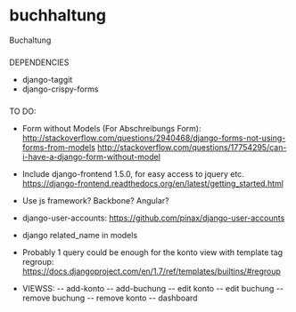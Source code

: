 # buchhaltung
Buchaltung


###
DEPENDENCIES

- django-taggit
- django-crispy-forms


###
TO DO:

- Form without Models (For Abschreibungs Form):
  http://stackoverflow.com/questions/2940468/django-forms-not-using-forms-from-models
  http://stackoverflow.com/questions/17754295/can-i-have-a-django-form-without-model

- Include django-frontend 1.5.0, for easy access to jquery etc.
  https://django-frontend.readthedocs.org/en/latest/getting_started.html

- Use js framework? Backbone? Angular?

- django-user-accounts: https://github.com/pinax/django-user-accounts

- django related_name in models

- Probably 1 query could be enough for the konto view with template tag regroup: https://docs.djangoproject.com/en/1.7/ref/templates/builtins/#regroup



- VIEWSS:
-- add-konto
-- add-buchung
-- edit konto
-- edit buchung
-- remove buchung
-- remove konto
-- dashboard



